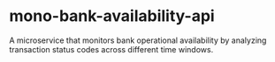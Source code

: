 # mono-bank-availability-api

A microservice that monitors bank operational availability by analyzing transaction status codes across different time windows.